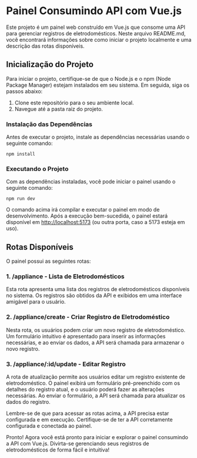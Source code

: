 <h1>Painel Consumindo API com Vue.js</h1>

<p>Este projeto é um painel web construído em Vue.js que consome uma API para gerenciar registros de eletrodomésticos. Neste arquivo README.md, você encontrará informações sobre como iniciar o projeto localmente e uma descrição das rotas disponíveis.</p>

<h2>Inicialização do Projeto</h2>

<p>Para iniciar o projeto, certifique-se de que o Node.js e o npm (Node Package Manager) estejam instalados em seu sistema. Em seguida, siga os passos abaixo:</p>

<ol>
    <li>Clone este repositório para o seu ambiente local.</li>
    <li>Navegue até a pasta raiz do projeto.</li>
</ol>

<h3>Instalação das Dependências</h3>

<p>Antes de executar o projeto, instale as dependências necessárias usando o seguinte comando:</p>

<pre><code>npm install</code></pre>

<h3>Executando o Projeto</h3>

<p>Com as dependências instaladas, você pode iniciar o painel usando o seguinte comando:</p>

<pre><code>npm run dev</code></pre>

<p>O comando acima irá compilar e executar o painel em modo de desenvolvimento. Após a execução bem-sucedida, o painel estará disponível em <a href="http://localhost:5173">http://localhost:5173</a> (ou outra porta, caso a 5173 esteja em uso).</p>

<h2>Rotas Disponíveis</h2>

<p>O painel possui as seguintes rotas:</p>

<h3>1. /appliance - Lista de Eletrodomésticos</h3>

<p>Esta rota apresenta uma lista dos registros de eletrodomésticos disponíveis no sistema. Os registros são obtidos da API e exibidos em uma interface amigável para o usuário.</p>

<h3>2. /appliance/create - Criar Registro de Eletrodoméstico</h3>

<p>Nesta rota, os usuários podem criar um novo registro de eletrodoméstico. Um formulário intuitivo é apresentado para inserir as informações necessárias, e ao enviar os dados, a API será chamada para armazenar o novo registro.</p>

<h3>3. /appliance/:id/update - Editar Registro</h3>

<p>A rota de atualização permite aos usuários editar um registro existente de eletrodoméstico. O painel exibirá um formulário pré-preenchido com os detalhes do registro atual, e o usuário poderá fazer as alterações necessárias. Ao enviar o formulário, a API será chamada para atualizar os dados do registro.</p>

<p>Lembre-se de que para acessar as rotas acima, a API precisa estar configurada e em execução. Certifique-se de ter a API corretamente configurada e conectada ao painel.</p>

<p>Pronto! Agora você está pronto para iniciar e explorar o painel consumindo a API com Vue.js. Divirta-se gerenciando seus registros de eletrodomésticos de forma fácil e intuitiva!</p>
